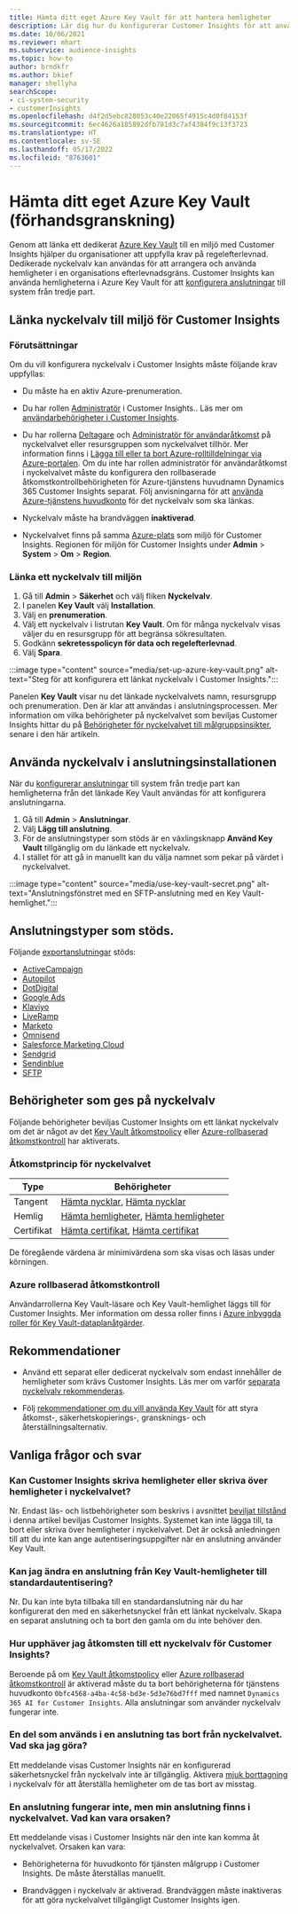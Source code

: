 ```yaml
---
title: Hämta ditt eget Azure Key Vault för att hantera hemligheter
description: Lär dig hur du konfigurerar Customer Insights för att använda ditt eget Azure Key Vault.
ms.date: 10/06/2021
ms.reviewer: mhart
ms.subservice: audience-insights
ms.topic: how-to
author: brndkfr
ms.author: bkief
manager: shellyha
searchScope:
- ci-system-security
- customerInsights
ms.openlocfilehash: d4f2d5ebc828053c40e22065f4915c4d0f84153f
ms.sourcegitcommit: 6ec4626a185892dfb781d3c7af4384f9c13f3723
ms.translationtype: HT
ms.contentlocale: sv-SE
ms.lasthandoff: 05/17/2022
ms.locfileid: "8763601"
---
```

# <a name="bring-your-own-azure-key-vault-preview"></a>Hämta ditt eget Azure Key Vault (förhandsgranskning)

Genom att länka ett dedikerat [Azure Key Vault](/azure/key-vault/general/basic-concepts) till en miljö med Customer Insights hjälper du organisationer att uppfylla krav på regelefterlevnad.
Dedikerade nyckelvalv kan användas för att arrangera och använda hemligheter i en organisations efterlevnadsgräns. Customer Insights kan använda hemligheterna i Azure Key Vault för att [konfigurera anslutningar](connections.md) till system från tredje part.

## <a name="link-the-key-vault-to-the-customer-insights-environment"></a>Länka nyckelvalv till miljö för Customer Insights

### <a name="prerequisites"></a>Förutsättningar

Om du vill konfigurera nyckelvalv i Customer Insights måste följande krav uppfyllas:

- Du måste ha en aktiv Azure-prenumeration.

- Du har rollen [Administratör](permissions.md#admin) i Customer Insights.. Läs mer om [användarbehörigheter i Customer Insights](permissions.md#assign-roles-and-permissions).

- Du har rollerna [Deltagare](/azure/role-based-access-control/built-in-roles#contributor) och [Administratör för användaråtkomst](/azure/role-based-access-control/built-in-roles#user-access-administrator) på nyckelvalvet eller resursgruppen som nyckelvalvet tillhör. Mer information finns i [Lägga till eller ta bort Azure-rolltilldelningar via Azure-portalen](/azure/role-based-access-control/role-assignments-portal). Om du inte har rollen administratör för användaråtkomst i nyckelvalvet måste du konfigurera den rollbaserade åtkomstkontrollbehörigheten för Azure-tjänstens huvudnamn Dynamics 365 Customer Insights separat. Följ anvisningarna för att [använda Azure-tjänstens huvudkonto](connect-service-principal.md) för det nyckelvalv som ska länkas.

- Nyckelvalv måste ha brandväggen **inaktiverad**.

- Nyckelvalvet finns på samma [Azure-plats](https://azure.microsoft.com/global-infrastructure/geographies/#overview) som miljö för Customer Insights. Regionen för miljön för Customer Insights under **Admin** > **System** > **Om** > **Region**.

### <a name="link-a-key-vault-to-the-environment"></a>Länka ett nyckelvalv till miljön

1. Gå till **Admin** > **Säkerhet** och välj fliken **Nyckelvalv**.
1. I panelen **Key Vault** välj **Installation**.
1. Välj en **prenumeration**.
1. Välj ett nyckelvalv i listrutan **Key Vault**. Om för många nyckelvalv visas väljer du en resursgrupp för att begränsa sökresultaten.
1. Godkänn **sekretesspolicyn för data och regelefterlevnad**.
1. Välj **Spara**.

:::image type="content" source="media/set-up-azure-key-vault.png" alt-text="Steg för att konfigurera ett länkat nyckelvalv i Customer Insights.":::

Panelen **Key Vault** visar nu det länkade nyckelvalvets namn, resursgrupp och prenumeration. Den är klar att användas i anslutningsprocessen.
Mer information om vilka behörigheter på nyckelvalvet som beviljas Customer Insights hittar du på [Behörigheter för nyckelvalvet till målgruppsinsikter](#permissions-granted-on-the-key-vault), senare i den här artikeln.

## <a name="use-the-key-vault-in-the-connection-setup"></a>Använda nyckelvalv i anslutningsinstallationen

När du [konfigurerar anslutningar](connections.md) till system från tredje part kan hemligheterna från det länkade Key Vault användas för att konfigurera anslutningarna.

1. Gå till **Admin** > **Anslutningar**.
1. Välj **Lägg till anslutning**.
1. För de anslutningstyper som stöds är en växlingsknapp **Använd Key Vault** tillgänglig om du länkade ett nyckelvalv.
1. I stället för att gå in manuellt kan du välja namnet som pekar på värdet i nyckelvalvet.

:::image type="content" source="media/use-key-vault-secret.png" alt-text="Anslutningsfönstret med en SFTP-anslutning med en Key Vault-hemlighet.":::

## <a name="supported-connection-types"></a>Anslutningstyper som stöds.

Följande [exportanslutningar](export-destinations.md) stöds:

* [ActiveCampaign](export-active-campaign.md)
* [Autopilot](export-autopilot.md)
* [DotDigital](export-dotdigital.md)
* [Google Ads](export-google-ads.md)
* [Klaviyo](export-klaviyo.md)
* [LiveRamp](export-liveramp.md)
* [Marketo](export-marketo.md)
* [Omnisend](export-omnisend.md)
* [Salesforce Marketing Cloud](export-salesforce.md)
* [Sendgrid](export-sendgrid.md)
* [Sendinblue](export-sendinblue.md)
* [SFTP](export-sftp.md)

## <a name="permissions-granted-on-the-key-vault"></a>Behörigheter som ges på nyckelvalv

Följande behörigheter beviljas Customer Insights om ett länkat nyckelvalv om det är något av det [Key Vault åtkomstpolicy](/azure/key-vault/general/assign-access-policy?tabs=azure-portal) eller [Azure-rollbaserad åtkomstkontroll](/azure/key-vault/general/rbac-guide?tabs=azure-cli) har aktiverats.

### <a name="key-vault-access-policy"></a>Åtkomstprincip för nyckelvalvet

| Type        | Behörigheter          |
| ----------- | -------------------- |
| Tangent         | [Hämta nycklar](/rest/api/keyvault/keys/get-keys/get-keys), [Hämta nycklar](/rest/api/keyvault/keys/get-key/get-key)                                 |
| Hemlig      | [Hämta hemligheter](/rest/api/keyvault/secrets/get-secrets/get-secrets), [Hämta hemligheter](/rest/api/keyvault/secrets/get-secret/get-secret)                     |
| Certifikat | [Hämta certifikat](/rest/api/keyvault/certificates/get-certificates/get-certificates), [Hämta certifikat](/rest/api/keyvault/certificates/get-certificate/get-certificate) |

De föregående värdena är minimivärdena som ska visas och läsas under körningen.

### <a name="azure-role-based-access-control"></a>Azure rollbaserad åtkomstkontroll

Användarrollerna Key Vault-läsare och Key Vault-hemlighet läggs till för Customer Insights. Mer information om dessa roller finns i [Azure inbyggda roller för Key Vault-dataplanåtgärder](/azure/key-vault/general/rbac-guide?tabs=azure-cli).

## <a name="recommendations"></a>Rekommendationer

- Använd ett separat eller dedicerat nyckelvalv som endast innehåller de hemligheter som krävs Customer Insights. Läs mer om varför [separata nyckelvalv rekommenderas](/azure/key-vault/general/best-practices#why-we-recommend-separate-key-vaults).

- Följ [rekommendationer om du vill använda Key Vault](/azure/key-vault/general/best-practices#turn-on-logging) för att styra åtkomst-, säkerhetskopierings-, gransknings- och återställningsalternativ.

## <a name="frequently-asked-questions"></a>Vanliga frågor och svar

### <a name="can-customer-insights-write-secrets-or-overwrite-secrets-into-the-key-vault"></a>Kan Customer Insights skriva hemligheter eller skriva över hemligheter i nyckelvalvet?

Nr. Endast läs- och listbehörigheter som beskrivs i avsnittet [beviljat tillstånd](#permissions-granted-on-the-key-vault) i denna artikel beviljas Customer Insights. Systemet kan inte lägga till, ta bort eller skriva över hemligheter i nyckelvalvet. Det är också anledningen till att du inte kan ange autentiseringsuppgifter när en anslutning använder Key Vault.

### <a name="can-i-change-a-connection-from-using-key-vault-secrets-to-default-authentication"></a>Kan jag ändra en anslutning från Key Vault-hemligheter till standardautentisering?

Nr. Du kan inte byta tillbaka till en standardanslutning när du har konfigurerat den med en säkerhetsnyckel från ett länkat nyckelvalv. Skapa en separat anslutning och ta bort den gamla om du inte behöver den.

### <a name="how-can-i-revoke-access-to-a-key-vault-for-customer-insights"></a>Hur upphäver jag åtkomsten till ett nyckelvalv för Customer Insights?

Beroende på om [Key Vault åtkomstpolicy](/azure/key-vault/general/assign-access-policy?tabs=azure-portal) eller [Azure rollbaserad åtkomstkontroll](/azure/key-vault/general/rbac-guide?tabs=azure-cli) är aktiverad måste du ta bort behörigheterna för tjänstens huvudkonto `0bfc4568-a4ba-4c58-bd3e-5d3e76bd7fff` med namnet `Dynamics 365 AI for Customer Insights`. Alla anslutningar som använder nyckelvalv fungerar inte.

### <a name="a-secret-thats-used-in-a-connection-got-removed-from-the-key-vault-what-can-i-do"></a>En del som används i en anslutning tas bort från nyckelvalvet. Vad ska jag göra?

Ett meddelande visas Customer Insights när en konfigurerad säkerhetsnyckel från nyckelvalv inte är tillgänglig. Aktivera [mjuk borttagning](/azure/key-vault/general/soft-delete-overview) i nyckelvalv för att återställa hemligheter om de tas bort av misstag.

### <a name="a-connection-doesnt-work-but-my-secret-is-in-the-key-vault-what-might-be-the-cause"></a>En anslutning fungerar inte, men min anslutning finns i nyckelvalvet. Vad kan vara orsaken?

Ett meddelande visas i Customer Insights när den inte kan komma åt nyckelvalvet. Orsaken kan vara:

- Behörigheterna för huvudkonto för tjänsten målgrupp i Customer Insights. De måste återställas manuellt.

- Brandväggen i nyckelvalv är aktiverad. Brandväggen måste inaktiveras för att göra nyckelvalvet tillgängligt Customer Insights igen.
